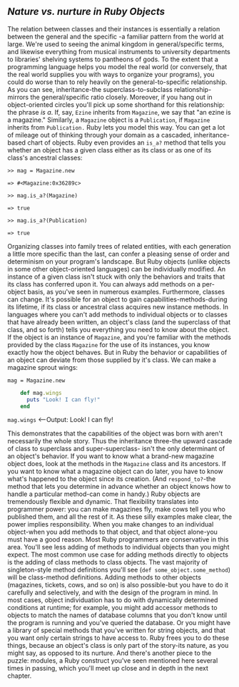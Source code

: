## *Nature vs. nurture in Ruby Objects* ##
The relation between classes and their instances is essentially a relation between the general and the specific -a familiar pattern from the world at large. We're used to seeing the animal kingdom in general/specific terms, and likewise everything from musical instruments to university departments to libraries' shelving systems to pantheons of gods.
  To the extent that a programming language helps you model the real world (or conversely, that the real
world supplies you with ways to organize your programs), you could do worse than to rely heavily on the general-to-specific relationship. As you can see, inheritance-the superclass-to-subclass relationship-mirrors the general/specific ratio closely. Moreover, if you hang out in object-oriented circles you'll pick up some shorthand for this relationship: the phrase *is a*. If, say, `Ezine` inherits from `Magazine`, we say that "an ezine is a magazine." Similarly, a `Magazine` object is a `Publication`, if `Magazine` inherits from `Publication.`
  Ruby lets you model this way. You can get a lot of mileage out of thinking through your domain as a
cascaded, inheritance-based chart of objects. Ruby even provides an `is_a?` method that tells you whether an object has a given class either as its class or as one of its class's ancestral classes:

`>> mag = Magazine.new`

`=> #<Magazine:0x36289c>`

`>> mag.is_a?(Magazine)`

`=> true`

`>> mag.is_a?(Publication)`

`=> true`

Organizing classes into family trees of related entities, with each generation a little more specific than the last, can confer a pleasing sense of order and determinism on your program's landscape.
  But Ruby objects (unlike objects in some other object-oriented languages) can be individually modified.
An instance of a given class isn't stuck with only the behaviors and traits that its class has conferred upon it. You can always add methods on a per-object basis, as you've seen in numerous examples. Furthermore, classes can change. It's possible for an object to gain capabilities-methods-during its lifetime, if its class or ancestral class acquires new instance methods.
  In languages where you can't add methods to individual objects or to classes that have already been
written, an object's class (and the superclass of that class, and so forth) tells you everything you need to know about the object. If the object is an instance of `Magazine`, and you're familiar with the methods provided by the class `Magazine` for the use of its instances, you know exactly how the object behaves.
  But in Ruby the behavior or capabilities of an object can deviate from those supplied by it's class. We
can make a magazine sprout wings:

`mag = Magazine.new`

```ruby
    def mag.wings
      puts "Look! I can fly!"
    end
```

`mag.wings`    <--Output: Look! I can fly!

This demonstrates that the capabilities of the object was born with aren't necessarily the whole story.
  Thus the inheritance three-the upward cascade of class to superclass and super-superclass- isn't the
only determinant of an object's behavior. If you want to know what a brand-new magazine object does, look at the methods in the `Magazine` class and its ancestors. If you want to know what a magazine object can do later, you have to know what's happened to the object since its creation. (And `respond_to?`-the method that lets you determine in advance whether an object knows how to handle a particular method-can come in handy.)
  Ruby objects are tremendously flexible and dynamic. That flexibility translates into programmer power:
you can make magazines fly, make cows tell you who published them, and all the rest of it. As these silly examples make clear, the power implies responsibility. When you make changes to an individual object-when you add methods to that object, and that object alone-you must have a good reason.
  Most Ruby programmers are conservative in this area. You'll see less adding of methods to individual
objects than you might expect. The most common use case for adding methods directly to objects is the adding of class methods to class objects. The vast majority of singleton-style method definitions you'll see (`def some_object.some_method`) will be class-method definitions. Adding methods to other objects (magazines, tickets, cows, and so on) is also possible-but you have to do it carefully and selectively, and with the design of the program in mind.
  In most cases, object individuation has to do with dynamically determined conditions at runtime; for
example, you might add accessor methods to objects to match the names of database columns that you don't know until the program is running and you've queried the database. Or you might have a library of special methods that you've written for string objects, and that you want only certain strings to have access to.
Ruby frees you to do these things, because an object's class is only part of the story-its nature, as you might say, as opposed to its nurture.
  And there's another piece to the puzzle: modules, a Ruby construct you've seen mentioned here several
times in passing, which you'll meet up close and in depth in the next chapter.

